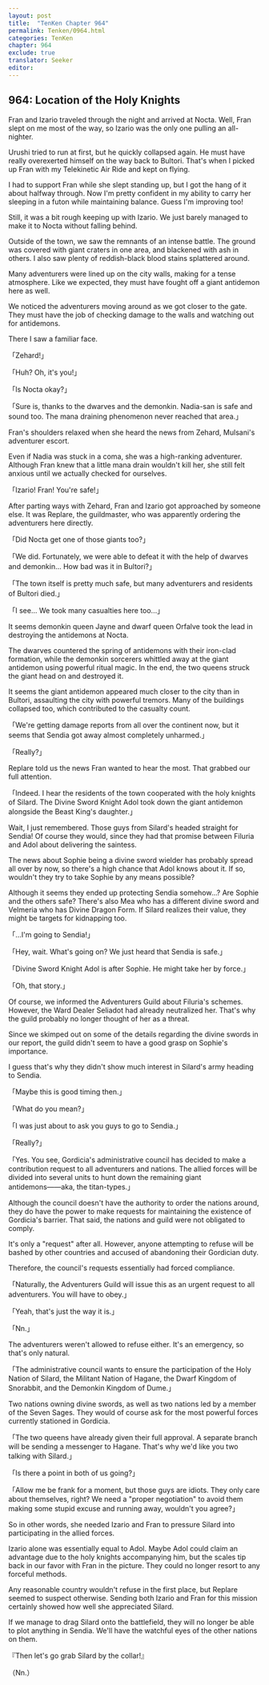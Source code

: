 ```yaml
---
layout: post
title:  "TenKen Chapter 964"
permalink: Tenken/0964.html
categories: TenKen
chapter: 964
exclude: true
translator: Seeker
editor: 
---
```

<h2>964: Location of the Holy Knights</h2>

Fran and Izario traveled through the night and arrived at Nocta. Well, Fran slept on me most of the way, so Izario was the only one pulling an all-nighter.

Urushi tried to run at first, but he quickly collapsed again. He must have really overexerted himself on the way back to Bultori. That's when I picked up Fran with my Telekinetic Air Ride and kept on flying.

I had to support Fran while she slept standing up, but I got the hang of it about halfway through. Now I'm pretty confident in my ability to carry her sleeping in a futon while maintaining balance. Guess I'm improving too!

Still, it was a bit rough keeping up with Izario. We just barely managed to make it to Nocta without falling behind.

Outside of the town, we saw the remnants of an intense battle. The ground was covered with giant craters in one area, and blackened with ash in others. I also saw plenty of reddish-black blood stains splattered around.

Many adventurers were lined up on the city walls, making for a tense atmosphere. Like we expected, they must have fought off a giant antidemon here as well.

We noticed the adventurers moving around as we got closer to the gate. They must have the job of checking damage to the walls and watching out for antidemons.

There I saw a familiar face.

「Zehard!」

「Huh? Oh, it's you!」

「Is Nocta okay?」

「Sure is, thanks to the dwarves and the demonkin. Nadia-san is safe and sound too. The mana draining phenomenon never reached that area.」

Fran's shoulders relaxed when she heard the news from Zehard, Mulsani's adventurer escort.

Even if Nadia was stuck in a coma, she was a high-ranking adventurer. Although Fran knew that a little mana drain wouldn't kill her, she still felt anxious until we actually checked for ourselves.

「Izario! Fran! You're safe!」

After parting ways with Zehard, Fran and Izario got approached by someone else. It was Replare, the guildmaster, who was apparently ordering the adventurers here directly.

「Did Nocta get one of those giants too?」

「We did. Fortunately, we were able to defeat it with the help of dwarves and demonkin... How bad was it in Bultori?」

「The town itself is pretty much safe, but many adventurers and residents of Bultori died.」

「I see... We took many casualties here too...」

It seems demonkin queen Jayne and dwarf queen Orfalve took the lead in destroying the antidemons at Nocta.

The dwarves countered the spring of antidemons with their iron-clad formation, while the demonkin sorcerers whittled away at the giant antidemon using powerful ritual magic. In the end, the two queens struck the giant head on and destroyed it.

It seems the giant antidemon appeared much closer to the city than in Bultori, assaulting the city with powerful tremors. Many of the buildings collapsed too, which contributed to the casualty count.

「We're getting damage reports from all over the continent now, but it seems that Sendia got away almost completely unharmed.」

「Really?」

Replare told us the news Fran wanted to hear the most. That grabbed our full attention.

「Indeed. I hear the residents of the town cooperated with the holy knights of Silard. The Divine Sword Knight Adol took down the giant antidemon alongside the Beast King's daughter.」

Wait, I just remembered. Those guys from Silard's headed straight for Sendia! Of course they would, since they had that promise between Filuria and Adol about delivering the saintess.

The news about Sophie being a divine sword wielder has probably spread all over by now, so there's a high chance that Adol knows about it. If so, wouldn't they try to take Sophie by any means possible?

Although it seems they ended up protecting Sendia somehow...? Are Sophie and the others safe? There's also Mea who has a different divine sword and Velmeria who has Divine Dragon Form. If Silard realizes their value, they might be targets for kidnapping too.

「...I'm going to Sendia!」

「Hey, wait. What's going on? We just heard that Sendia is safe.」

「Divine Sword Knight Adol is after Sophie. He might take her by force.」

「Oh, that story.」

Of course, we informed the Adventurers Guild about Filuria's schemes. However, the Ward Dealer Seliadot had already neutralized her. That's why the guild probably no longer thought of her as a threat.

Since we skimped out on some of the details regarding the divine swords in our report, the guild didn't seem to have a good grasp on Sophie's importance.

I guess that's why they didn't show much interest in Silard's army heading to Sendia.

「Maybe this is good timing then.」

「What do you mean?」

「I was just about to ask you guys to go to Sendia.」

「Really?」

「Yes. You see, Gordicia's administrative council has decided to make a contribution request to all adventurers and nations. The allied forces will be divided into several units to hunt down the remaining giant antidemons――aka, the titan-types.」

Although the council doesn't have the authority to order the nations around, they do have the power to make requests for maintaining the existence of Gordicia's barrier. That said, the nations and guild were not obligated to comply.

It's only a "request" after all. However, anyone attempting to refuse will be bashed by other countries and accused of abandoning their Gordician duty.

Therefore, the council's requests essentially had forced compliance.

「Naturally, the Adventurers Guild will issue this as an urgent request to all adventurers. You will have to obey.」

「Yeah, that's just the way it is.」

「Nn.」

The adventurers weren't allowed to refuse either. It's an emergency, so that's only natural.

「The administrative council wants to ensure the participation of the Holy Nation of Silard, the Militant Nation of Hagane, the Dwarf Kingdom of Snorabbit, and the Demonkin Kingdom of Dume.」

Two nations owning divine swords, as well as two nations led by a member of the Seven Sages. They would of course ask for the most powerful forces currently stationed in Gordicia.

「The two queens have already given their full approval. A separate branch will be sending a messenger to Hagane. That's why we'd like you two talking with Silard.」

「Is there a point in both of us going?」

「Allow me be frank for a moment, but those guys are idiots. They only care about themselves, right? We need a "proper negotiation" to avoid them making some stupid excuse and running away, wouldn't you agree?」

So in other words, she needed Izario and Fran to pressure Silard into participating in the allied forces.

Izario alone was essentially equal to Adol. Maybe Adol could claim an advantage due to the holy knights accompanying him, but the scales tip back in our favor with Fran in the picture. They could no longer resort to any forceful methods.

Any reasonable country wouldn't refuse in the first place, but Replare seemed to suspect otherwise. Sending both Izario and Fran for this mission certainly showed how well she appreciated Silard.

If we manage to drag Silard onto the battlefield, they will no longer be able to plot anything in Sendia. We'll have the watchful eyes of the other nations on them.

『Then let's go grab Silard by the collar!』

（Nn.）



